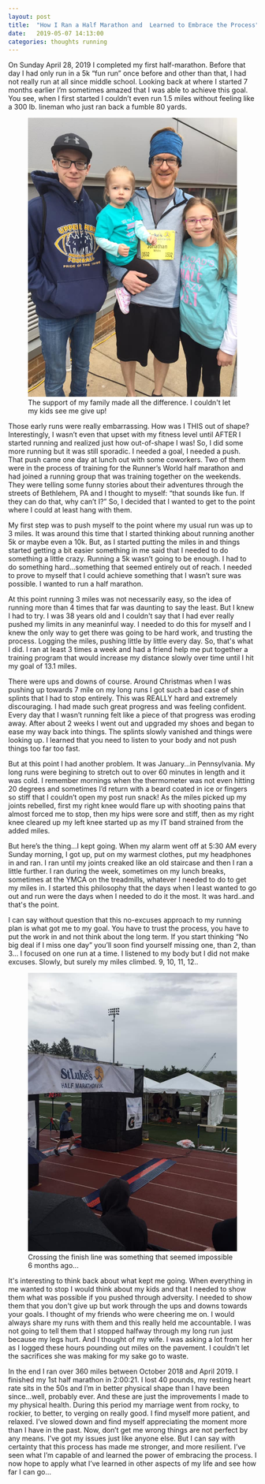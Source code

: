 ```yaml
---
layout: post
title:  "How I Ran a Half Marathon and  Learned to Embrace the Process"
date:   2019-05-07 14:13:00
categories: thoughts running
---
```


On Sunday April 28, 2019 I completed my first half-marathon.  Before that day I had only run in a 5k “fun run” once before and other than that, I had not really run at all since middle school.  Looking back at where I started 7 months earlier I’m sometimes amazed that I was able to achieve this goal.  You see, when I first started I couldn’t even run 1.5 miles without feeling like a 300 lb. lineman who just ran back a fumble 80 yards.

<figure class="image">
	<img src="/images/half_marathon_1.jpg" style="text-align:center"/>
	<figcaption>The support of my family made all the difference.  I couldn't let my kids see me give up!</figcaption>
</figure>

Those early runs were really embarrassing.  How was I THIS out of shape?  Interestingly, I wasn’t even that upset with my fitness level until AFTER I started running and realized just how out-of-shape I was!  So, I did some more running but it was still sporadic.  I needed a goal, I needed a push.  That push came one day at lunch out with some coworkers. Two of them were in the process of training for the Runner’s World half marathon and had joined a running group that was training together on the weekends.  They were telling some funny stories about their adventures through the streets of Bethlehem, PA and I thought to myself: “that sounds like fun.  If they can do that, why can’t I?”  So, I decided that I wanted to get to the point where I could at least hang with them.

My first step was to push myself to the point where my usual run was up to 3 miles. It was around this time that I started thinking about running another 5k or maybe even a 10k. But, as I started putting the miles in and things started getting a bit easier something in me said that I needed to do something a little crazy.  Running a 5k wasn’t going to be enough.  I had to do something hard...something that seemed entirely out of reach.  I needed to prove to myself that I could achieve something that I wasn’t sure was possible.  I wanted to run a half marathon.

At this point running 3 miles was not necessarily easy, so the idea of running more than 4 times that far was daunting to say the least.  But I knew I had to try.  I was 38 years old and I couldn't say that I had ever really pushed my limits in any meaninful way.  I needed to do this for myself and I knew the only way to get there was going to be hard work, and trusting the process.  Logging the miles, pushing little by little every day. So, that's what I did.  I ran at least 3 times a week and had a friend help me put together a training program that would increase my distance slowly over time until I hit my goal of 13.1 miles.

There were ups and downs of course.  Around Christmas when I was pushing up towards 7 mile on my long runs I got such a bad case of shin splints that I had to stop entirely.  This was REALLY hard and extremely discouraging.  I had made such great progress and was feeling confident.  Every day that I wasn’t running felt like a piece of that progress was eroding away.  After about 2 weeks I went out and upgraded my shoes and began to ease my way back into things.  The splints slowly vanished and things were looking up.  I learned that you need to listen to your body and not push things too far too fast.

But at this point I had another problem.  It was January...in Pennsylvania.  My long runs were begining to stretch out to over 60 minutes in length and it was cold.  I remember mornings when the thermometer was not even hitting 20 degrees and sometimes I’d return with a beard coated in ice or fingers so stiff that I couldn’t open my post run snack!  As the miles picked up my joints rebelled, first my right knee would flare up with shooting pains that almost forced me to stop, then my hips were sore and stiff, then as my right knee cleared up my left knee started up as my IT band strained from the added miles.

But here’s the thing...I kept going. When my alarm went off at 5:30 AM every Sunday morning, I got up, put on my warmest clothes, put my headphones in and ran.  I ran until my joints creaked like an old staircase and then I ran a little further.  I ran during the week, sometimes on my lunch breaks, sometimes at the YMCA on the treadmills, whatever I needed to do to get my miles in.  I started this philosophy that the days when I least wanted to go out and run were the days when I needed to do it the most.  It was hard..and that's the point.  

I can say without question that this no-excuses approach to my running plan is what got me to my goal.  You have to trust the process, you have to put the work in and not think about the long term.  If you start thinking “No big deal if I miss one day” you’ll soon find yourself missing one, than 2, than 3... I focused on one run at a time.  I listened to my body but I did not make excuses.  Slowly, but surely my miles climbed. 9, 10, 11, 12..

<figure class="image">
	<img src="/images/half_marathon_2.jpg" style="text-align:center"/>
	<figcaption>Crossing the finish line was something that seemed impossible 6 months ago...</figcaption>
</figure>


It's interesting to think back about  what kept me going.  When everything in me wanted to stop I would think about my kids and that I needed to show them what was possible if you pushed through adversity.  I needed to show them that you don't give up but work through the ups and downs towards your goals.  I thought of my friends who were cheering me on.  I would always share my runs with them and this really held me accountable.  I was not going to tell them that I stopped halfway through my long run just because my legs hurt.  And I thought of my wife.  I was asking a lot from her as I logged these hours pounding out miles on the pavement.  I couldn't let the sacrifices she was making for my sake go to waste.

In the end I ran over 360 miles between October 2018 and April 2019.  I finished my 1st half marathon in 2:00:21.  I lost 40 pounds, my resting heart rate sits in the 50s and I’m in better physical shape than I have been since...well, probably ever.  And these are just the improvements I made to my physical health.  During this period my marriage went from rocky, to rockier, to better, to verging on really good.  I find myself more patient, and relaxed.  I’ve slowed down and find myself appreciating the moment more than I have in the past.  Now, don’t get me wrong things are not perfect by any means.  I’ve got my issues just like anyone else.  But I can say with certainty that this process has made me stronger, and more resilient.  I’ve seen what I’m capable of and learned the power of embracing the process.  I now hope to apply what I’ve learned in other aspects of my life and see how far I can go...